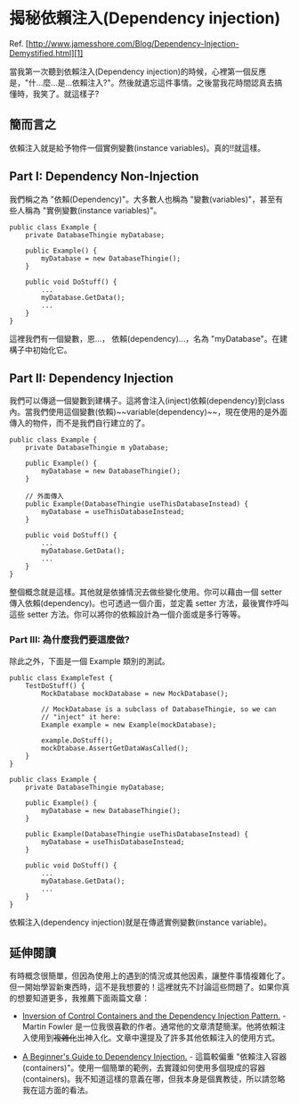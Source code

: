 # 揭秘依賴注入(Dependency injection)

Ref. [http://www.jamesshore.com/Blog/Dependency-Injection-Demystified.html][1]

當我第一次聽到依賴注入(Dependency injection)的時候，心裡第一個反應是，"什...麼...是...依賴注入?"。然後就遺忘這件事情。之後當我花時間認真去搞懂時，我笑了。就這樣子?


## 簡而言之

依賴注入就是給予物件一個實例變數(instance variables)。真的!!就這樣。

## Part I: Dependency Non-Injection

我們稱之為 "依賴(Dependency)"。大多數人也稱為 "變數(variables)"，甚至有些人稱為 "實例變數(instance variables)"。

```text
public class Example {
    private DatabaseThingie myDatabase;

    public Example() {
        myDatabase = new DatabaseThingie();
    }

    public void DoStuff() {
        ...
        myDatabase.GetData();
        ...
    }
}
```

這裡我們有一個變數，恩...， 依賴(dependency)...，名為 "myDatabase"。在建構子中初始化它。

## Part II: Dependency Injection

我們可以傳遞一個變數到建構子。這將會注入(inject)依賴(dependency)到class內。當我們使用這個變數(依賴)\~\~variable(dependency)\~\~，現在使用的是外面傳入的物件，而不是我們自行建立的了。

```text
public class Example {
    private DatabaseThingie m yDatabase;

    public Example() {
        myDatabase = new DatabaseThingie();
    }

    // 外面傳入
    public Example(DatabaseThingie useThisDatabaseInstead) {
        myDatabase = useThisDatabaseInstead;
    }

    public void DoStuff() {
        ...
        myDatabase.GetData();
        ...
    }
}
```

整個概念就是這樣。其他就是依據情況去做些變化使用。你可以藉由一個 setter 傳入依賴(dependency)。也可透過一個介面，並定義 setter 方法，最後實作呼叫這些 setter 方法。你可以將你的依賴設計為一個介面或是多行等等。

### Part III: 為什麼我們要這麼做?

除此之外，下面是一個 Example 類別的測試。

```text
public class ExampleTest {
    TestDoStuff() {
        MockDatabase mockDatabase = new MockDatabase();

        // MockDatabase is a subclass of DatabaseThingie, so we can
        // "inject" it here:
        Example example = new Example(mockDatabase);

        example.DoStuff();
        mockDtabase.AssertGetDataWasCalled();
    }
}

public class Example {
    private DatabaseThingie myDatabase;

    public Example() {
        myDatabase = new DatabaseThingie();
    }

    public Example(DatabaseThingie useThisDatabaseInstead) {
        myDatabase = useThisDatabaseInstead;
    }

    public void DoStuff() {
        ...
        myDatabase.GetData();
        ...
    }
}
```

依賴注入(dependency injection)就是在傳遞實例變數(instance variable)。

## 延伸閱讀

有時概念很簡單，但因為使用上的遇到的情況或其他因素，讓整件事情複雜化了。但一開始學習新東西時，這不是我想要的！這裡就先不討論這些問題了。如果你真的想要知道更多，我推薦下面兩篇文章：

* [Inversion of Control Containers and the Dependency Injection Pattern.][2] - Martin Fowler 是一位我很喜歡的作者。通常他的文章清楚簡潔。他將依賴注入使用到~~複雜化~~出神入化。文章中還提及了許多其他依賴注入的使用方式。

* [A Beginner's Guide to Dependency Injection.][3] - 這篇較偏重 "依賴注入容器(containers)"。使用一個簡單的範例，去實踐如何使用多個現成的容器(containers)。我不知道這樣的意義在哪，但我本身是個異教徒，所以請忽略我在這方面的看法。

[1]:	http://www.jamesshore.com/Blog/Dependency-Injection-Demystified.html
[2]:	http://www.martinfowler.com/articles/injection.html
[3]:	http://www.theserverside.com/articles/article.tss?l=IOCBeginners